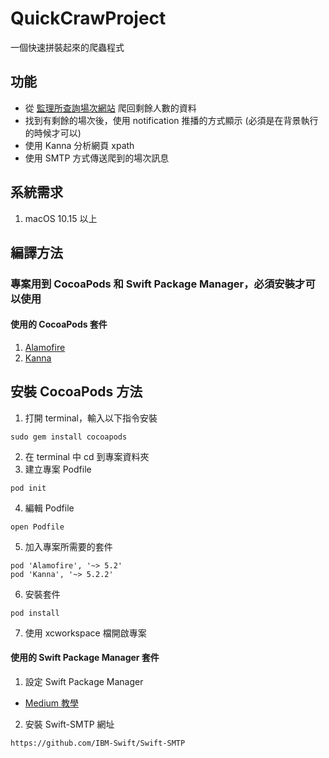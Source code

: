 # QuickCrawProject
一個快速拼裝起來的爬蟲程式

## 功能
- 從 [監理所查詢場次網站](https://www.mvdis.gov.tw/m3-emv-trn/exm/locations#anchor) 爬回剩餘人數的資料
- 找到有剩餘的場次後，使用 notification 推播的方式顯示 (必須是在背景執行的時候才可以)
- 使用 Kanna 分析網頁 xpath
- 使用 SMTP 方式傳送爬到的場次訊息

## 系統需求
1. macOS 10.15 以上

## 編譯方法
### 專案用到 CocoaPods 和 Swift Package Manager，必須安裝才可以使用
#### 使用的 CocoaPods 套件
1. [Alamofire](https://github.com/Alamofire/Alamofire)
2. [Kanna](https://github.com/tid-kijyun/Kanna)

## 安裝 CocoaPods 方法
1. 打開 terminal，輸入以下指令安裝
```console
sudo gem install cocoapods
```
2. 在 terminal 中 cd 到專案資料夾
3. 建立專案 Podfile
```console
pod init
```
4. 編輯 Podfile
```console
open Podfile
```
5. 加入專案所需要的套件
```console
pod 'Alamofire', '~> 5.2'
pod 'Kanna', '~> 5.2.2'
```
6. 安裝套件
```console
pod install
```
7. 使用 xcworkspace 檔開啟專案

#### 使用的 Swift Package Manager 套件
1. 設定 Swift Package Manager
- [Medium 教學](https://medium.com/彼得潘的-swift-ios-app-開發問題解答集/使用-spm-安裝第三方套件-xcode-11-新功能-2c4ffcf85b4b)

2. 安裝 Swift-SMTP 網址
```console
https://github.com/IBM-Swift/Swift-SMTP
```
